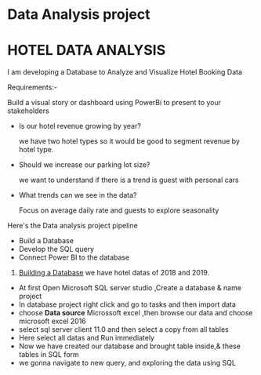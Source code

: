 # Data Analysis project

# HOTEL DATA ANALYSIS

I am developing a Database to Analyze and Visualize Hotel Booking Data 

Requirements:-

Build a visual story or dashboard using PowerBi to present to your stakeholders

* Is our hotel revenue growing by year?
 
  we have two hotel types so it would be good to segment revenue by hotel type.
 * Should we increase our parking lot size?
 
   we want to  understand if there is a trend is guest with personal cars
  * What trends can we see in the data?
    
    Focus on average daily rate and guests to explore seasonality
   
   Here's the Data analysis project pipeline
   
   * Build a Database
   * Develop the SQL query
   * Connect Power BI to the database
    
  1. <ins>Building a Database</ins>
  we have hotel datas of 2018 and 2019.
  * At first Open Microsoft SQL server studio ,Create a database & name project
  * In database project right click and go to tasks and then import data
  * choose **Data source** Microssoft excel ,then browse our data and choose microsoft excel 2016
  * select sql server client 11.0 and then select a copy from all tables
  * Here select all datas and Run immediately
  * Now we have created our database and brought table inside,& these tables in SQL form
  * we gonna navigate to new query, and exploring the data using SQL

